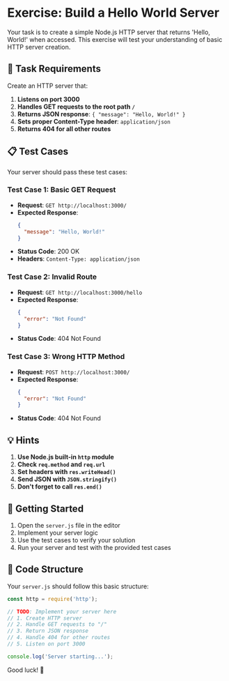 # Exercise: Build a Hello World Server

Your task is to create a simple Node.js HTTP server that returns 'Hello, World!' when accessed. This exercise will test your understanding of basic HTTP server creation.

## 🎯 Task Requirements

Create an HTTP server that:

1. **Listens on port 3000**
2. **Handles GET requests to the root path `/`**
3. **Returns JSON response**: `{ "message": "Hello, World!" }`
4. **Sets proper Content-Type header**: `application/json`
5. **Returns 404 for all other routes**

## 📋 Test Cases

Your server should pass these test cases:

### Test Case 1: Basic GET Request
- **Request**: `GET http://localhost:3000/`
- **Expected Response**: 
  ```json
  {
    "message": "Hello, World!"
  }
  ```
- **Status Code**: 200 OK
- **Headers**: `Content-Type: application/json`

### Test Case 2: Invalid Route
- **Request**: `GET http://localhost:3000/hello`
- **Expected Response**: 
  ```json
  {
    "error": "Not Found"
  }
  ```
- **Status Code**: 404 Not Found

### Test Case 3: Wrong HTTP Method
- **Request**: `POST http://localhost:3000/`
- **Expected Response**: 
  ```json
  {
    "error": "Not Found"
  }
  ```
- **Status Code**: 404 Not Found

## 💡 Hints

1. **Use Node.js built-in `http` module**
2. **Check `req.method` and `req.url`**
3. **Set headers with `res.writeHead()`**
4. **Send JSON with `JSON.stringify()`**
5. **Don't forget to call `res.end()`**

## 🚀 Getting Started

1. Open the `server.js` file in the editor
2. Implement your server logic
3. Use the test cases to verify your solution
4. Run your server and test with the provided test cases

## 📝 Code Structure

Your `server.js` should follow this basic structure:

```javascript
const http = require('http');

// TODO: Implement your server here
// 1. Create HTTP server
// 2. Handle GET requests to "/"
// 3. Return JSON response
// 4. Handle 404 for other routes
// 5. Listen on port 3000

console.log('Server starting...');
```

Good luck! 🎉
